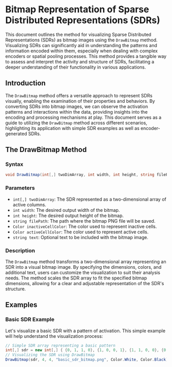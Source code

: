 # Bitmap Representation of Sparse Distributed Representations (SDRs)

This document outlines the method for visualizing Sparse Distributed Representations (SDRs) as bitmap images using the `DrawBitmap` method. Visualizing SDRs can significantly aid in understanding the patterns and information encoded within them, especially when dealing with complex encoders or spatial pooling processes. This method provides a tangible way to assess and interpret the activity and structure of SDRs, facilitating a deeper understanding of their functionality in various applications.

## Introduction

The `DrawBitmap` method offers a versatile approach to represent SDRs visually, enabling the examination of their properties and behaviors. By converting SDRs into bitmap images, we can observe the activation patterns and interactions within the data, providing insights into the encoding and processing mechanisms at play. This document serves as a guide to utilizing the `DrawBitmap` method across different scenarios, highlighting its application with simple SDR examples as well as encoder-generated SDRs.

## The DrawBitmap Method

### Syntax

```csharp
void DrawBitmap(int[,] twoDimArray, int width, int height, string filePath, Color inactiveCellColor, Color activeCellColor, string text = null)
```

### Parameters

- `int[,] twoDimArray`: The SDR represented as a two-dimensional array of active columns.
- `int width`: The desired output width of the bitmap.
- `int height`: The desired output height of the bitmap.
- `string filePath`: The path where the bitmap PNG file will be saved.
- `Color inactiveCellColor`: The color used to represent inactive cells.
- `Color activeCellColor`: The color used to represent active cells.
- `string text`: Optional text to be included with the bitmap image.

### Description

The `DrawBitmap` method transforms a two-dimensional array representing an SDR into a visual bitmap image. By specifying the dimensions, colors, and additional text, users can customize the visualization to suit their analysis needs. The method scales the SDR array to fit the specified bitmap dimensions, allowing for a clear and adjustable representation of the SDR's structure.

## Examples

### Basic SDR Example

Let's visualize a basic SDR with a pattern of activation. This simple example will help understand the visualization process:

```csharp
// Simple SDR array representing a basic pattern
int[,] sdr = new int[,] { {0, 1, 1, 0}, {1, 0, 0, 1}, {1, 1, 0, 0}, {0, 0, 1, 1} };
// Visualizing the SDR using DrawBitmap
DrawBitmap(sdr, 4, 4, "basic_sdr_bitmap.png", Color.White, Color.Black);
```




